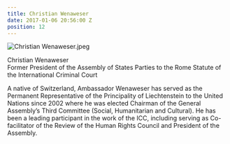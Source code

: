 ```yaml
---
title: Christian Wenaweser
date: 2017-01-06 20:56:00 Z
position: 12
---
```


![Christian Wenaweser.jpeg](/uploads/Christian%20Wenaweser.jpeg)

Christian Wenaweser <br> Former President of the Assembly of States Parties to the Rome Statute of the International Criminal Court


A native of Switzerland, Ambassador Wenaweser has served as the Permanent Representative of the Principality of Liechtenstein to the United Nations since 2002 where he was elected Chairman of the General Assembly’s Third Committee (Social, Humanitarian and Cultural). He has been a leading participant in the work of the ICC, including serving as Co-facilitator of the Review of the Human Rights Council and President of the Assembly.
